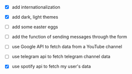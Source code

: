 - [X] add internationalization 
- [X] add dark, light themes
- [ ] add some easter eggs
- [ ] add the function of sending messages through the form

- [ ] use Google API to fetch data from a YouTube channel
- [ ] use telegram api to fetch telegram channel data
- [X] use spotify api to fetch my user's data